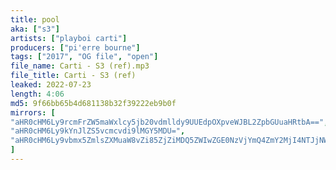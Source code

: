 ```yaml
---
title: pool
aka: ["s3"]
artists: ["playboi carti"]
producers: ["pi'erre bourne"]
tags: ["2017", "OG file", "open"]
file_name: Carti - S3 (ref).mp3
file_title: Carti - S3 (ref)
leaked: 2022-07-23
length: 4:06
md5: 9f66bb65b4d681138b32f39222eb9b0f
mirrors: [
"aHR0cHM6Ly9rcmFrZW5maWxlcy5jb20vdmlldy9UUEdpOXpveWJBL2ZpbGUuaHRtbA==",
"aHR0cHM6Ly9kYnJlZS5vcmcvdi9lMGY5MDU=",
"aHR0cHM6Ly9vbmx5ZmlsZXMuaW8vZi85ZjZiMDQ5ZWIwZGE0NzVjYmQ4ZmY2MjI4NTJjNWU3Mg=="
]
---
```

